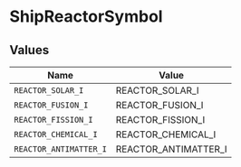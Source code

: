 # ShipReactorSymbol


## Values

| Name                   | Value                  |
| ---------------------- | ---------------------- |
| `REACTOR_SOLAR_I`      | REACTOR_SOLAR_I        |
| `REACTOR_FUSION_I`     | REACTOR_FUSION_I       |
| `REACTOR_FISSION_I`    | REACTOR_FISSION_I      |
| `REACTOR_CHEMICAL_I`   | REACTOR_CHEMICAL_I     |
| `REACTOR_ANTIMATTER_I` | REACTOR_ANTIMATTER_I   |